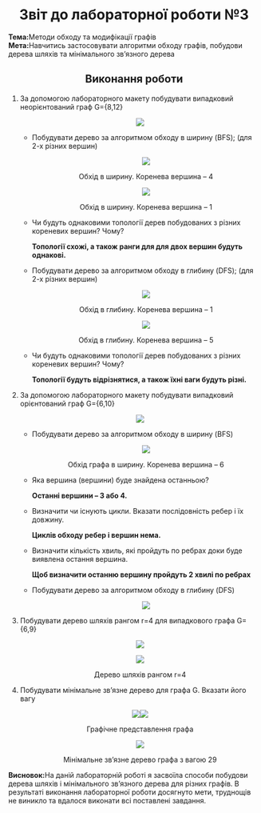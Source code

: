 <h1 align="center">Звіт до лабораторної роботи №3</h1>
<strong>Тема:</strong>Методи обходу та модифікації графів <br>
<strong>Мета:</strong>Навчитись застосовувати алгоритми обходу графів, побудови дерева шляхів та мінімального зв’язного дерева
<h2 align="center"> Виконання роботи </h2>
<ol>
<li>За допомогою лабораторного макету побудувати випадковий неорієнтований граф G={8,12}</li>
<p align="center"><img src="https://github.com/Dima19876/Makarukha_lab_TOTM_2020/blob/master/LAB3/1.jpg"></p>
<ul><li>Побудувати дерево за алгоритмом обходу в ширину (BFS); (для 2-х різних вершин)</li>
  <p align="center"><img src="https://github.com/Dima19876/Makarukha_lab_TOTM_2020/blob/master/LAB3/2.jpg"></p><p align="center">Обхід в ширину. Коренева вершина – 4</p>
  <p align="center"><img src="https://github.com/Dima19876/Makarukha_lab_TOTM_2020/blob/master/LAB3/3.jpg"></p><p align="center"> <p align="center">Обхід в ширину. Коренева вершина – 1</p>
 <li>Чи будуть однаковими топології дерев побудованих з різних кореневих вершин? Чому?  <p><b>Топології схожі, а також ранги для для двох вершин будуть однакові.</b></p></li>
 <li>Побудувати дерево за алгоритмом обходу в глибину (DFS); (для 2-х різних вершин)
 <p align="center"><img src="https://github.com/Dima19876/Makarukha_lab_TOTM_2020/blob/master/LAB3/4.jpg"></p><p align="center">Обхід в глибину. Коренева вершина – 1</p>
   <p align="center"><img src="https://github.com/Dima19876/Makarukha_lab_TOTM_2020/blob/master/LAB3/5.jpg"></p> <p align="center">Обхід в глибину. Коренева вершина – 5</p>
  </li>
  <li>Чи будуть однаковими топології дерев побудованих з різних кореневих вершин? Чому? <p><b>Топології будуть відрізнятися, а також їхні ваги будуть різні.</b></p></li>
 </ul>
  <li>За допомогою лабораторного макету побудувати випадковий орієнтований граф G={6,10}
    <p align="center"><img src="https://github.com/Dima19876/Makarukha_lab_TOTM_2020/blob/master/LAB3/7.jpg"></p>
  </li>
  <ul>
    <li>Побудувати дерево за алгоритмом обходу в ширину (BFS) <p align="center"><img src="https://github.com/Dima19876/Makarukha_lab_TOTM_2020/blob/master/LAB3/8.jpg"></p><p align="center">Обхід графа в ширину. Коренева вершина – 6</p></li>
    <li>Яка вершина (вершини) буде знайдена останньою? <p><b>Останні вершини – 3 або 4.</b></p></li>
  <li>Визначити чи існують цикли. Вказати послідовність ребер і їх довжину. <p><b>Циклів обходу ребер і вершин нема.</b></p></li>
    <li>Визначити кількість хвиль, які пройдуть по ребрах доки буде виявлена остання вершина. <p><b>Щоб визначити останню вершину пройдуть 2 хвилі по ребрах</b></p></li>
    <li>Побудувати дерево за алгоритмом обходу в глибину (DFS)<p align="center"><img src="https://github.com/Dima19876/Makarukha_lab_TOTM_2020/blob/master/LAB3/9.jpg"></p></li>
    </ul>
  <li>Побудувати дерево шляхів рангом r=4 для випадкового графа G={6,9} <p align="center"><img src="https://github.com/Dima19876/Makarukha_lab_TOTM_2020/blob/master/LAB3/10.jpg"></p> <p align="center"><img src="https://github.com/Dima19876/Makarukha_lab_TOTM_2020/blob/master/LAB3/11.jpg"></p> <p align="center">Дерево шляхів рангом r=4</p></li>
  <li>Побудувати мінімальне зв’язне дерево для графа G. Вказати його вагу 
    <p align="center"><img src="https://github.com/Dima19876/Makarukha_lab_TOTM_2020/blob/master/LAB3/12.jpg"><img src="https://github.com/OlhaBabii/Babii_TR31_TOTM2020/blob/master/LAB3/11.jpg"></p> <p align="center">Графічне представлення графа</p> <p align="center"> <img src="https://github.com/Dima19876/Makarukha_lab_TOTM_2020/blob/master/LAB3/14.jpg"> </p> <p align="center">Мінімальне зв’язне дерево графа з вагою 29</p>
  </li>
</ol>
<strong>Висновок:</strong>На даній лабораторній роботі я засвоїла способи побудови дерева шляхів і мінімального зв’язного дерева для різних графів.  В результаті виконання лабораторної роботи досягнуто мети, труднощів не виникло та вдалося виконати всі поставлені завдання.


